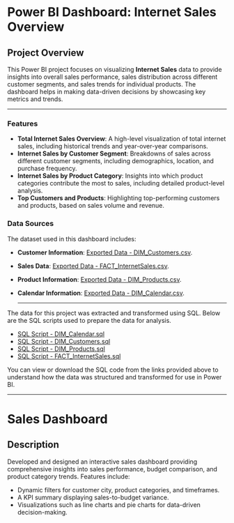 # Power BI Dashboard: Internet Sales Overview

## Project Overview

This Power BI project focuses on visualizing **Internet Sales** data to provide insights into overall sales performance, sales distribution across different customer segments, and sales trends for individual products. The dashboard helps in making data-driven decisions by showcasing key metrics and trends.

---

### Features

- **Total Internet Sales Overview**: A high-level visualization of total internet sales, including historical trends and year-over-year comparisons.
- **Internet Sales by Customer Segment**: Breakdowns of sales across different customer segments, including demographics, location, and purchase frequency.
- **Internet Sales by Product Category**: Insights into which product categories contribute the most to sales, including detailed product-level analysis.
- **Top Customers and Products**: Highlighting top-performing customers and products, based on sales volume and revenue.

### Data Sources
The dataset used in this dashboard includes:
- **Customer Information**:  [Exported Data - DIM_Customers.csv](https://github.com/salmamamdouh/PBI_SQL_SalesAnalysis/blob/main/Exported%20Data%20-%20DIM_Customers.csv).
- **Sales Data**: [Exported Data - FACT_InternetSales.csv](https://github.com/salmamamdouh/PBI_SQL_SalesAnalysis/blob/main/Exported%20Data%20-%20FACT_InternetSales.csv).
- **Product Information**: [Exported Data - DIM_Products.csv](https://github.com/salmamamdouh/PBI_SQL_SalesAnalysis/blob/main/Exported%20Data%20-%20DIM_Products.csv).
- **Calendar Information**: [Exported Data - DIM_Calendar.csv](https://github.com/salmamamdouh/PBI_SQL_SalesAnalysis/blob/main/Exported%20Data%20-%20DIM_Calendar.csv).

  ---

The data for this project was extracted and transformed using SQL. Below are the SQL scripts used to prepare the data for analysis.

- [SQL Script - DIM_Calendar.sql](https://github.com/salmamamdouh/PBI_SQL_SalesAnalysis/blob/main/SQL%20Script%20-%20DIM_Calendar.sql)
- [SQL Script - DIM_Customers.sql](https://github.com/salmamamdouh/PBI_SQL_SalesAnalysis/blob/main/SQL%20Script%20-%20DIM_Customers.sql)
- [SQL Script - DIM_Products.sql]([./sql/product_data_preparation.sql](https://github.com/salmamamdouh/PBI_SQL_SalesAnalysis/blob/main/SQL%20Script%20-%20DIM_Products.sql))
- [SQL Script - FACT_InternetSales.sql](https://github.com/salmamamdouh/PBI_SQL_SalesAnalysis/blob/main/SQL%20Script%20-%20FACT_InternetSales.sql)

You can view or download the SQL code from the links provided above to understand how the data was structured and transformed for use in Power BI.

---
# Sales Dashboard

## Description
Developed and designed an interactive sales dashboard providing comprehensive insights into sales performance, budget comparison, and product category trends. Features include:
- Dynamic filters for customer city, product categories, and timeframes.
- A KPI summary displaying sales-to-budget variance.
- Visualizations such as line charts and pie charts for data-driven decision-making.

